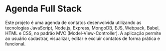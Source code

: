 # Agenda Full Stack
 Este projeto é uma agenda de contatos desenvolvida utilizando as tecnologias JavaScript, Node.js, Express, MongoDB, EJS, Webpack, Babel, HTML e CSS, no padrão MVC (Model-View-Controller). A aplicação permite ao usuário cadastrar, visualizar, editar e excluir contatos de forma prática e funcional.
